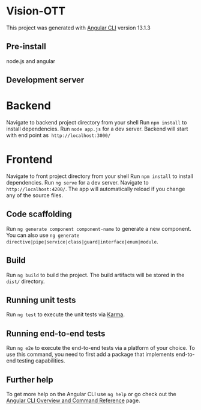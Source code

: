 # Vision-OTT
This project was generated with [Angular CLI](https://github.com/angular/angular-cli) version 13.1.3

## Pre-install
node.js and angular

## Development server
# Backend
Navigate to backend project directory from your shell
Run `npm install` to install dependencies. 
Run `node app.js` for a dev server. Backend will start with end point as` http://localhost:3000/`

# Frontend
Navigate to front project directory from your shell
Run `npm install` to install dependencies. 
Run `ng serve` for a dev server. Navigate to `http://localhost:4200/`. The app will automatically reload if you change any of the source files.

## Code scaffolding

Run `ng generate component component-name` to generate a new component. You can also use `ng generate directive|pipe|service|class|guard|interface|enum|module`.

## Build

Run `ng build` to build the project. The build artifacts will be stored in the `dist/` directory.

## Running unit tests

Run `ng test` to execute the unit tests via [Karma](https://karma-runner.github.io).

## Running end-to-end tests

Run `ng e2e` to execute the end-to-end tests via a platform of your choice. To use this command, you need to first add a package that implements end-to-end testing capabilities.

## Further help

To get more help on the Angular CLI use `ng help` or go check out the [Angular CLI Overview and Command Reference](https://angular.io/cli) page.
